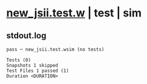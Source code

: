 # [new_jsii.test.w](../../../../../tests/valid/new_jsii.test.w) | test | sim

## stdout.log
```log
pass ─ new_jsii.test.wsim (no tests)

Tests (0)
Snapshots 1 skipped
Test Files 1 passed (1)
Duration <DURATION>
```

